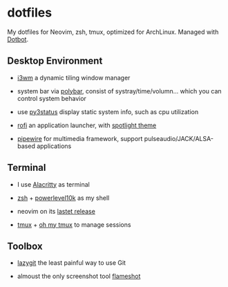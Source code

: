 # dotfiles

My dotfiles for Neovim, zsh, tmux, optimized for ArchLinux. Managed with [Dotbot](https://github.com/anishathalye/dotbot).

## Desktop Environment

* [i3wm](https://i3wm.org/) a dynamic tiling window manager

* system bar via [polybar](https://github.com/polybar/polybar), consist of systray/time/volumn... which you can control system behavior

* use [py3status](https://github.com/ultrabug/py3status) display static system info, such as cpu utilization

* [rofi](https://github.com/davatorium/rofi) an application launcher, with [spotlight theme](https://github.com/lr-tech/rofi-themes-collection)

* [pipewire](https://wiki.archlinux.org/title/PipeWire) for multimedia framework, support pulseaudio/JACK/ALSA-based applications

## Terminal

- I use [Alacritty](https://github.com/alacritty/alacritty) as terminal

- [zsh](https://www.zsh.org/) + [powerlevel10k](https://github.com/romkatv/powerlevel10k) as my shell

- neovim on its [lastet release](https://github.com/neovim/neovim/commits/master)

- [tmux](https://github.com/tmux/tmux) + [oh my tmux](https://github.com/gpakosz/.tmux) to manage sessions

## Toolbox

- [lazygit](https://github.com/jesseduffield/lazygit) the least painful way to
  use Git

- almoust the only screenshot tool [flameshot](https://flameshot.org/)



